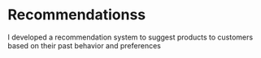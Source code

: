 # Recommendationss
I developed a recommendation system to suggest products to customers based on their past behavior and preferences
